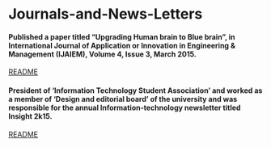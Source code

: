 # Journals-and-News-Letters
#### Published a paper titled “Upgrading Human brain to Blue brain”, in International Journal of Application or Innovation in Engineering & Management (IJAIEM), Volume 4, Issue 3, March 2015.
<a href="http://www.ijaiem.org/Volume4Issue3/IJAIEM-2015-03-20-55.pdf">README</a>
#### 	President of ‘Information Technology Student Association’ and worked as a member of ‘Design and editorial board’ of the university and was responsible for the annual Information-technology newsletter titled Insight 2k15.
<a href="">README</a>
